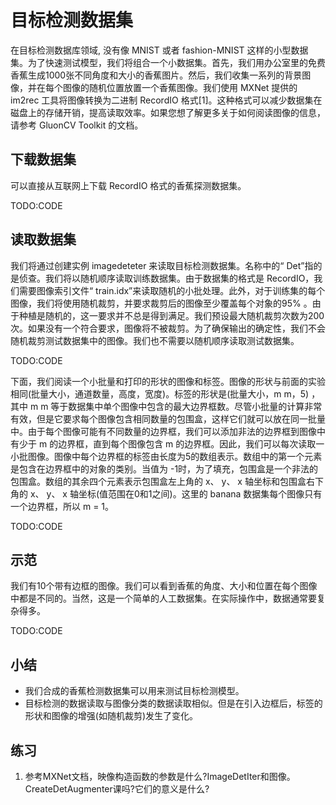 

<!--
 * @version:
 * @Author:  StevenJokes https://github.com/StevenJokes
 * @Date: 2020-07-30 18:42:32
 * @LastEditors:  StevenJokes https://github.com/StevenJokes
 * @LastEditTime: 2020-07-30 18:48:53
 * @Description:MT
 * @TODO::
 * @Reference:http://preview.d2l.ai/d2l-en/master/chapter_preface/index.html
-->

# 目标检测数据集

在目标检测数据库领域, 没有像 MNIST 或者 fashion-MNIST 这样的小型数据集。为了快速测试模型，我们将组合一个小数据集。首先，我们用办公室里的免费香蕉生成1000张不同角度和大小的香蕉图片。然后，我们收集一系列的背景图像，并在每个图像的随机位置放置一个香蕉图像。我们使用 MXNet 提供的 im2rec 工具将图像转换为二进制 RecordIO 格式[1]。这种格式可以减少数据集在磁盘上的存储开销，提高读取效率。如果您想了解更多关于如何阅读图像的信息，请参考 GluonCV Toolkit 的文档。

## 下载数据集

可以直接从互联网上下载 RecordIO 格式的香蕉探测数据集。

TODO:CODE

## 读取数据集

我们将通过创建实例 imagedeteter 来读取目标检测数据集。名称中的“ Det”指的是侦查。我们将以随机顺序读取训练数据集。由于数据集的格式是 RecordIO，我们需要图像索引文件“ train.idx”来读取随机的小批处理。此外，对于训练集的每个图像，我们将使用随机裁剪，并要求裁剪后的图像至少覆盖每个对象的95% 。由于种植是随机的，这一要求并不总是得到满足。我们预设最大随机裁剪次数为200次。如果没有一个符合要求，图像将不被裁剪。为了确保输出的确定性，我们不会随机裁剪测试数据集中的图像。我们也不需要以随机顺序读取测试数据集。

TODO:CODE

下面，我们阅读一个小批量和打印的形状的图像和标签。图像的形状与前面的实验相同(批量大小，通道数量，高度，宽度)。标签的形状是(批量大小，m m，5) ，其中 m m 等于数据集中单个图像中包含的最大边界框数。尽管小批量的计算非常有效，但是它要求每个图像包含相同数量的包围盒，这样它们就可以放在同一批量中。由于每个图像可能有不同数量的边界框，我们可以添加非法的边界框到图像中有少于 m 的边界框，直到每个图像包含 m 的边界框。因此，我们可以每次读取一小批图像。图像中每个边界框的标签由长度为5的数组表示。数组中的第一个元素是包含在边界框中的对象的类别。当值为 -1时，为了填充，包围盒是一个非法的包围盒。数组的其余四个元素表示包围盒左上角的 x、 y、 x 轴坐标和包围盒右下角的 x、 y、 x 轴坐标(值范围在0和1之间)。这里的 banana 数据集每个图像只有一个边界框，所以 m = 1。

TODO:CODE

## 示范

我们有10个带有边框的图像。我们可以看到香蕉的角度、大小和位置在每个图像中都是不同的。当然，这是一个简单的人工数据集。在实际操作中，数据通常要复杂得多。

TODO:CODE

## 小结

* 我们合成的香蕉检测数据集可以用来测试目标检测模型。
* 目标检测的数据读取与图像分类的数据读取相似。但是在引入边框后，标签的形状和图像的增强(如随机裁剪)发生了变化。

## 练习

1. 参考MXNet文档，映像构造函数的参数是什么?ImageDetIter和图像。CreateDetAugmenter课吗?它们的意义是什么?
